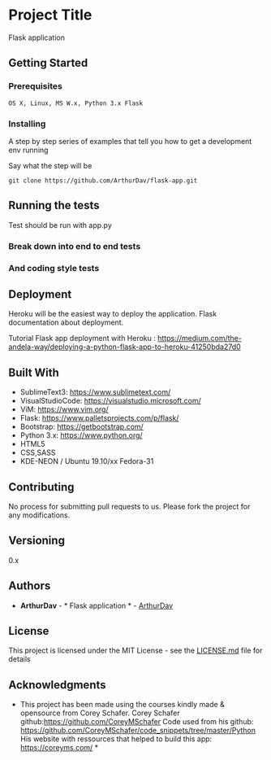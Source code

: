 # Project Title

Flask application

## Getting Started


### Prerequisites



``` OS X, Linux, MS W.x, Python 3.x Flask ```

### Installing

A step by step series of examples that tell you how to get a development env running

Say what the step will be

``` git clone https://github.com/ArthurDav/flask-app.git ```




## Running the tests

Test should be run with app.py

### Break down into end to end tests




### And coding style tests



## Deployment

Heroku will be the easiest way to deploy the application.
Flask documentation about deployment.

Tutorial Flask app deployment with Heroku : https://medium.com/the-andela-way/deploying-a-python-flask-app-to-heroku-41250bda27d0

## Built With

* SublimeText3: https://www.sublimetext.com/
* VisualStudioCode: https://visualstudio.microsoft.com/
* ViM: https://www.vim.org/
* Flask: https://www.palletsprojects.com/p/flask/
* Bootstrap: https://getbootstrap.com/
* Python 3.x: https://www.python.org/
* HTML5
* CSS,SASS
* KDE-NEON / Ubuntu 19.10/xx Fedora-31

## Contributing

No process for submitting pull requests to us. Please fork the project for any modifications.

## Versioning

0.x 

## Authors

* **ArthurDav** - * Flask application * - [ArthurDav](https://github.com/ArthurDav)


## License

This project is licensed under the MIT License - see the [LICENSE.md](LICENSE.md) file for details

## Acknowledgments

* This project has been made using the courses kindly made & opensource from  Corey Schafer.
	Corey Schafer github:https://github.com/CoreyMSchafer
	Code used from his github: https://github.com/CoreyMSchafer/code_snippets/tree/master/Python
	His website with ressources that helped to build this app: https://coreyms.com/ *
	